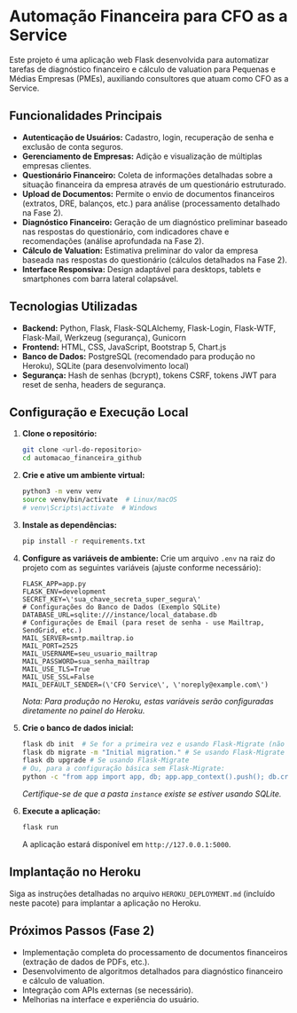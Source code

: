 # Automação Financeira para CFO as a Service

Este projeto é uma aplicação web Flask desenvolvida para automatizar tarefas de diagnóstico financeiro e cálculo de valuation para Pequenas e Médias Empresas (PMEs), auxiliando consultores que atuam como CFO as a Service.

## Funcionalidades Principais

*   **Autenticação de Usuários:** Cadastro, login, recuperação de senha e exclusão de conta seguros.
*   **Gerenciamento de Empresas:** Adição e visualização de múltiplas empresas clientes.
*   **Questionário Financeiro:** Coleta de informações detalhadas sobre a situação financeira da empresa através de um questionário estruturado.
*   **Upload de Documentos:** Permite o envio de documentos financeiros (extratos, DRE, balanços, etc.) para análise (processamento detalhado na Fase 2).
*   **Diagnóstico Financeiro:** Geração de um diagnóstico preliminar baseado nas respostas do questionário, com indicadores chave e recomendações (análise aprofundada na Fase 2).
*   **Cálculo de Valuation:** Estimativa preliminar do valor da empresa baseada nas respostas do questionário (cálculos detalhados na Fase 2).
*   **Interface Responsiva:** Design adaptável para desktops, tablets e smartphones com barra lateral colapsável.

## Tecnologias Utilizadas

*   **Backend:** Python, Flask, Flask-SQLAlchemy, Flask-Login, Flask-WTF, Flask-Mail, Werkzeug (segurança), Gunicorn
*   **Frontend:** HTML, CSS, JavaScript, Bootstrap 5, Chart.js
*   **Banco de Dados:** PostgreSQL (recomendado para produção no Heroku), SQLite (para desenvolvimento local)
*   **Segurança:** Hash de senhas (bcrypt), tokens CSRF, tokens JWT para reset de senha, headers de segurança.

## Configuração e Execução Local

1.  **Clone o repositório:**
    ```bash
    git clone <url-do-repositorio>
    cd automacao_financeira_github
    ```

2.  **Crie e ative um ambiente virtual:**
    ```bash
    python3 -m venv venv
    source venv/bin/activate  # Linux/macOS
    # venv\Scripts\activate  # Windows
    ```

3.  **Instale as dependências:**
    ```bash
    pip install -r requirements.txt
    ```

4.  **Configure as variáveis de ambiente:**
    Crie um arquivo `.env` na raiz do projeto com as seguintes variáveis (ajuste conforme necessário):
    ```
    FLASK_APP=app.py
    FLASK_ENV=development
    SECRET_KEY=\'sua_chave_secreta_super_segura\'
    # Configurações do Banco de Dados (Exemplo SQLite)
    DATABASE_URL=sqlite:///instance/local_database.db
    # Configurações de Email (para reset de senha - use Mailtrap, SendGrid, etc.)
    MAIL_SERVER=smtp.mailtrap.io
    MAIL_PORT=2525
    MAIL_USERNAME=seu_usuario_mailtrap
    MAIL_PASSWORD=sua_senha_mailtrap
    MAIL_USE_TLS=True
    MAIL_USE_SSL=False
    MAIL_DEFAULT_SENDER=(\'CFO Service\', \'noreply@example.com\')
    ```
    *Nota: Para produção no Heroku, estas variáveis serão configuradas diretamente no painel do Heroku.*

5.  **Crie o banco de dados inicial:**
    ```bash
    flask db init  # Se for a primeira vez e usando Flask-Migrate (não incluído neste pacote básico)
    flask db migrate -m "Initial migration." # Se usando Flask-Migrate
    flask db upgrade # Se usando Flask-Migrate
    # Ou, para a configuração básica sem Flask-Migrate:
    python -c "from app import app, db; app.app_context().push(); db.create_all()"
    ```
    *Certifique-se de que a pasta `instance` existe se estiver usando SQLite.*

6.  **Execute a aplicação:**
    ```bash
    flask run
    ```
    A aplicação estará disponível em `http://127.0.0.1:5000`.

## Implantação no Heroku

Siga as instruções detalhadas no arquivo `HEROKU_DEPLOYMENT.md` (incluído neste pacote) para implantar a aplicação no Heroku.

## Próximos Passos (Fase 2)

*   Implementação completa do processamento de documentos financeiros (extração de dados de PDFs, etc.).
*   Desenvolvimento de algoritmos detalhados para diagnóstico financeiro e cálculo de valuation.
*   Integração com APIs externas (se necessário).
*   Melhorias na interface e experiência do usuário.

